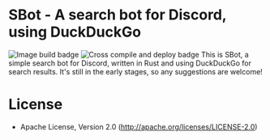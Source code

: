 # SBot - A search bot for Discord, using DuckDuckGo
![Image build badge](https://github.com/tk-nguyen/sbot/actions/workflows/build_and_push_image.yaml/badge.svg) ![Cross compile and deploy badge](https://github.com/tk-nguyen/sbot/actions/workflows/cross_compile_and_publish.yml/badge.svg)
This is SBot, a simple search bot for Discord, written in Rust and using DuckDuckGo for search results. It's still in the early stages, so any suggestions are welcome!

# License
- Apache License, Version 2.0 (http://apache.org/licenses/LICENSE-2.0)
